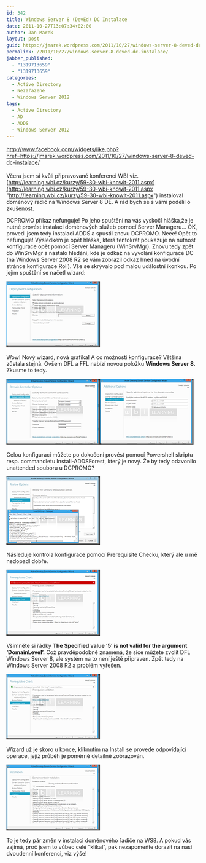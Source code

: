 ```yaml
---
id: 342
title: Windows Server 8 (DevEd) DC Instalace
date: 2011-10-27T13:07:34+02:00
author: Jan Marek
layout: post
guid: https://jmarek.wordpress.com/2011/10/27/windows-server-8-deved-dc-instalace/
permalink: /2011/10/27/windows-server-8-deved-dc-instalace/
jabber_published:
  - "1319713659"
  - "1319713659"
categories:
  - Active Directory
  - Nezařazené
  - Windows Server 2012
tags:
  - Active Directory
  - AD
  - ADDS
  - Windows Server 2012
---
```

<div class="wlWriterHeaderFooter" style="float:none;margin:0;padding:4px 0;">
  <a href="http://www.facebook.com/widgets/like.php?href=https://jmarek.wordpress.com/2011/10/27/windows-server-8-deved-dc-instalace/">http://www.facebook.com/widgets/like.php?href=https://jmarek.wordpress.com/2011/10/27/windows-server-8-deved-dc-instalace/</a>
</div>

Včera jsem si kvůli připravované konferenci WBI viz. [http://learning.wbi.cz/kurzy/59-30-wbi-knowit-2011.aspx](http://learning.wbi.cz/kurzy/59-30-wbi-knowit-2011.aspx "http://learning.wbi.cz/kurzy/59-30-wbi-knowit-2011.aspx") instaloval doménový řadič na Windows Server 8 DE. A rád bych se s vámi podělil o zkušenost.

DCPROMO příkaz nefunguje! Po jeho spuštění na vás vyskočí hláška,že je nutné provést instalaci doménových služeb pomocí Server Manageru… OK, provedl jsem tedy instalaci ADDS a spustil znovu DCPROMO. Neee! Opět to nefunguje! Výsledkem je opět hláška, která tentokrát poukazuje na nutnost konfigurace opět pomocí Server Manageru (WinSrvMgr). Znovu tedy zpět do WinSrvMgr a nastalo hledání, kde je odkaz na vyvolání konfigurace DC (na Windows Server 2008 R2 se vám zobrazil odkaz hned na úvodní stránce konfigurace Rolí). Vše se skrývalo pod malou událostní ikonkou. Po jejím spuštění se načetl wizard:

[<img style="background-image:none;padding-left:0;padding-right:0;display:inline;padding-top:0;border-width:0;" title="1" border="0" alt="1" src="/wp-content/uploads/2011/10/1_thumb.png" width="244" height="172" />](/wp-content/uploads/2011/10/1.png)

Wow! Nový wizard, nová grafika! A co možnosti konfigurace? Většina zůstala stejná. Ovšem DFL a FFL nabízí novou položku **Windows Server 8.** Zkusme to tedy.

[<img style="background-image:none;padding-left:0;padding-right:0;display:inline;padding-top:0;border-width:0;" title="2" border="0" alt="2" src="/wp-content/uploads/2011/10/2_thumb.png" width="244" height="171" />](/wp-content/uploads/2011/10/2.png)[<img style="background-image:none;padding-left:0;padding-right:0;display:inline;padding-top:0;border-width:0;" title="3" border="0" alt="3" src="/wp-content/uploads/2011/10/3_thumb.png" width="244" height="172" />](/wp-content/uploads/2011/10/3.png)

Celou konfiguraci můžete po dokočení provést pomocí Powershell skriptu resp. commandletu Install-ADDSForest, který je nový. Že by tedy odzvonilo unattended souboru u DCPROMO?

[<img style="background-image:none;padding-left:0;padding-right:0;display:inline;padding-top:0;border-width:0;" title="4" border="0" alt="4" src="/wp-content/uploads/2011/10/4_thumb.png" width="244" height="178" />](/wp-content/uploads/2011/10/4.png)

Následuje kontrola konfigurace pomocí Prerequisite Checku, který ale u mě nedopadl dobře.

[<img style="background-image:none;padding-left:0;padding-right:0;display:inline;padding-top:0;border-width:0;" title="5" border="0" alt="5" src="/wp-content/uploads/2011/10/5_thumb.png" width="244" height="172" />](/wp-content/uploads/2011/10/5.png)

Všimněte si řádky **The Specified value ‘5’ is not valid for the argument ‘DomainLevel’.** Což pravděpodobně znamená, že sice můžete zvolit DFL Windows Server 8, ale systém na to není ještě připraven. Zpět tedy na Windows Server 2008 R2 a problém vyřešen.

[<img style="background-image:none;padding-left:0;padding-right:0;display:inline;padding-top:0;border-width:0;" title="6" border="0" alt="6" src="/wp-content/uploads/2011/10/6_thumb.png" width="244" height="171" />](/wp-content/uploads/2011/10/6.png)

Wizard už je skoro u konce, kliknutím na Install se provede odpovídající operace, jejíž průběh je poměrně detailně zobrazován.

[<img style="background-image:none;border-bottom:0;border-left:0;padding-left:0;padding-right:0;display:inline;border-top:0;border-right:0;padding-top:0;" title="7" border="0" alt="7" src="/wp-content/uploads/2011/10/7_thumb.png" width="244" height="172" />](/wp-content/uploads/2011/10/71.png)

To je tedy pár změn v instalaci doménového řadiče na WS8. A pokud vás zajímá, proč jsem to vůbec celé “klikal”, pak nezapomeňte dorazit na nasí dvoudenní konferenci, viz výše!
